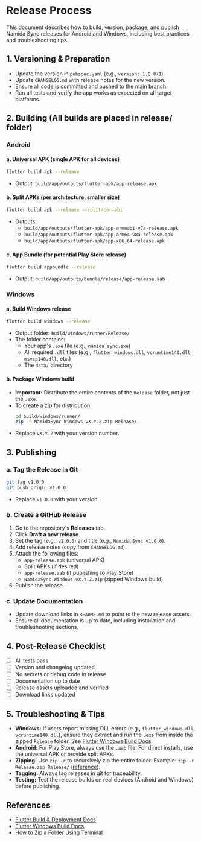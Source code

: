 # Release Process

This document describes how to build, version, package, and publish Namida Sync releases for Android and Windows, including best practices and troubleshooting tips.

## 1. Versioning & Preparation

- Update the version in `pubspec.yaml` (e.g., `version: 1.0.0+1`).
- Update `CHANGELOG.md` with release notes for the new version.
- Ensure all code is committed and pushed to the main branch.
- Run all tests and verify the app works as expected on all target platforms.

## 2. Building (All builds are placed in release/ folder)

### Android

#### a. Universal APK (single APK for all devices)
```sh
flutter build apk --release
```
- Output: `build/app/outputs/flutter-apk/app-release.apk`

#### b. Split APKs (per architecture, smaller size)
```sh
flutter build apk --release --split-per-abi
```
- Outputs:
  - `build/app/outputs/flutter-apk/app-armeabi-v7a-release.apk`
  - `build/app/outputs/flutter-apk/app-arm64-v8a-release.apk`
  - `build/app/outputs/flutter-apk/app-x86_64-release.apk`

#### c. App Bundle (for potential Play Store release) 
```sh
flutter build appbundle --release
```
- Output: `build/app/outputs/bundle/release/app-release.aab`

### Windows

#### a. Build Windows release
```sh
flutter build windows --release
```
- Output folder: `build/windows/runner/Release/`
- The folder contains:
  - Your app's `.exe` file (e.g., `namida_sync.exe`)
  - All required `.dll` files (e.g., `flutter_windows.dll`, `vcruntime140.dll`, `msvcp140.dll`, etc.)
  - The `data/` directory

#### b. Package Windows build
- **Important:** Distribute the entire contents of the `Release` folder, not just the `.exe`.
- To create a zip for distribution:
  ```sh
  cd build/windows/runner/
  zip -r NamidaSync-Windows-vX.Y.Z.zip Release/
  ```
- Replace `vX.Y.Z` with your version number.

## 3. Publishing

### a. Tag the Release in Git
```sh
git tag v1.0.0
git push origin v1.0.0
```
- Replace `v1.0.0` with your version.

### b. Create a GitHub Release
1. Go to the repository's **Releases** tab.
2. Click **Draft a new release**.
3. Set the tag (e.g., `v1.0.0`) and title (e.g., `Namida Sync v1.0.0`).
4. Add release notes (copy from `CHANGELOG.md`).
5. Attach the following files:
   - `app-release.apk` (universal APK)
   - Split APKs (if desired)
   - `app-release.aab` (if publishing to Play Store)
   - `NamidaSync-Windows-vX.Y.Z.zip` (zipped Windows build)
6. Publish the release.

### c. Update Documentation
- Update download links in `README.md` to point to the new release assets.
- Ensure all documentation is up to date, including installation and troubleshooting sections.

## 4. Post-Release Checklist
- [ ] All tests pass
- [ ] Version and changelog updated
- [ ] No secrets or debug code in release
- [ ] Documentation up to date
- [ ] Release assets uploaded and verified
- [ ] Download links updated

## 5. Troubleshooting & Tips

- **Windows:** If users report missing DLL errors (e.g., `flutter_windows.dll`, `vcruntime140.dll`), ensure they extract and run the `.exe` from inside the zipped `Release` folder. See [Flutter Windows Build Docs](https://docs.flutter.dev/platform-integration/windows/building).
- **Android:** For Play Store, always use the `.aab` file. For direct installs, use the universal APK or provide split APKs.
- **Zipping:** Use `zip -r` to recursively zip the entire folder. Example: `zip -r Release.zip Release/` ([reference](https://themightymo.com/how-to-zip-a-folder-using-terminal-or-command-line/)).
- **Tagging:** Always tag releases in git for traceability.
- **Testing:** Test the release builds on real devices (Android and Windows) before publishing.

## References
- [Flutter Build & Deployment Docs](https://docs.flutter.dev/deployment)
- [Flutter Windows Build Docs](https://docs.flutter.dev/platform-integration/windows/building)
- [How to Zip a Folder Using Terminal](https://themightymo.com/how-to-zip-a-folder-using-terminal-or-command-line/) 